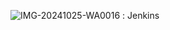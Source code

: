 ![IMG-20241025-WA0016](https://github.com/user-attachments/assets/4332738a-fc0a-45e1-96e1-84c8f416f9ba) : Jenkins
